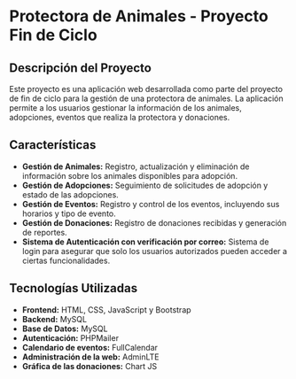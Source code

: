# Protectora de Animales - Proyecto Fin de Ciclo

## Descripción del Proyecto
Este proyecto es una aplicación web desarrollada como parte del proyecto de fin de ciclo para la gestión de una protectora de animales. La aplicación permite a los usuarios gestionar la información de los animales, adopciones, eventos que realiza la protectora y donaciones.

## Características
- **Gestión de Animales:** Registro, actualización y eliminación de información sobre los animales disponibles para adopción.
- **Gestión de Adopciones:** Seguimiento de solicitudes de adopción y estado de las adopciones.
- **Gestión de Eventos:** Registro y control de los eventos, incluyendo sus horarios y tipo de evento.
- **Gestión de Donaciones:** Registro de donaciones recibidas y generación de reportes.
- **Sistema de Autenticación con verificación por correo:** Sistema de login para asegurar que solo los usuarios autorizados pueden acceder a ciertas funcionalidades.

## Tecnologías Utilizadas
- **Frontend:** HTML, CSS, JavaScript y Bootstrap
- **Backend:** MySQL
- **Base de Datos:** MySQL
- **Autenticación:** PHPMailer
- **Calendario de eventos:** FullCalendar
- **Administración de la web:** AdminLTE
- **Gráfica de las donaciones:** Chart JS
